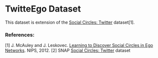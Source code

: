 # TwitteEgo Dataset

This dataset is extension of the [Social Circles: Twitter](https://snap.stanford.edu/data/egonets-Twitter.html) dataset[1].


### References:
[1] J. McAuley and J. Leskovec. [Learning to Discover Social Circles in Ego Networks](http://i.stanford.edu/~julian/pdfs/nips2012.pdf). NIPS, 2012.
[2] SNAP [Social Circles: Twitter](https://snap.stanford.edu/data/egonets-Twitter.html) dataset
